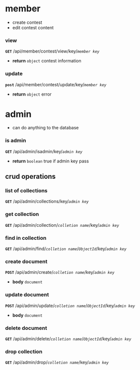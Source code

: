 member
======
* create contest
* edit contest content

### view
__`GET`__ /api/member/contest/view/key/_`member key`_
* __return__ `object` contest information

### update
__`post`__ /api/member/contest/update/key/_`member key`_
* __return__ `object` error


admin
=====
* can do anything to the database

### is admin
__`GET`__ /api/admin/isadmin/key/_`admin key`_

* __return__ `boolean` true if admin key pass

crud operations
---------------
### list of collections
__`GET`__ /api/admin/collections/key/_`admin key`_

### get collection
__`GET`__ /api/admin/collection/_`colletion name`_/key/_`admin key`_

### find in collection
__`GET`__ /api/admin/find/_`colletion name`_/_`ObjectId`_/key/_`admin key`_

### create document
__`POST`__ /api/admin/create/_`colletion name`_/key/_`admin key`_
* __body__ `document`

### update document
__`POST`__ /api/admin/update/_`colletion name`_/_`ObjectId`_/key/_`admin key`_
* __body__ `document`

### delete document
__`GET`__ /api/admin/delete/_`colletion name`_/_`ObjectId`_/key/_`admin key`_

### drop collection
__`GET`__ /api/admin/drop/_`colletion name`_/key/_`admin key`_
